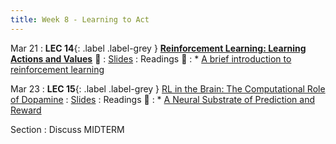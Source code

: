```yaml
---
title: Week 8 - Learning to Act
---
```


Mar 21
: **LEC 14**{: .label .label-grey } **[Reinforcement Learning: Learning Actions and Values](https://harvard.hosted.panopto.com/Panopto/Pages/Viewer.aspx?id=c29298d0-10b0-4417-8f40-ae2b016124d1)** 🎥
    : [Slides](https://canvas.harvard.edu/files/14591491/download?download_frd=1)
: Readings 📖
: * [A brief introduction to reinforcement learning](https://www.freecodecamp.org/news/a-brief-introduction-to-reinforcement-learning-7799af5840db/)

Mar 23
:  **LEC 15**{: .label .label-grey } [RL in the Brain: The Computational Role of Dopamine](#)
    : [Slides](#)
: Readings 📖
: * [A Neural Substrate of Prediction and Reward](https://canvas.harvard.edu/files/14576349/download?download_frd=1)

Section
: Discuss MIDTERM

